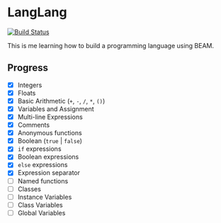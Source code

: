 # LangLang

[![Build Status](https://semaphoreci.com/api/v1/benjamintanweihao/langlang/branches/master/badge.svg)](https://semaphoreci.com/benjamintanweihao/langlang)

This is me learning how to build a programming language using BEAM.

## Progress

- [x] Integers
- [x] Floats
- [x] Basic Arithmetic (`+`, `-`, `/`, `*`, `()`)
- [x] Variables and Assignment
- [x] Multi-line Expressions
- [x] Comments
- [x] Anonymous functions
- [x] Boolean (`true` | `false`)
- [x] `if` expressions
- [x] Boolean expressions
- [x] `else` expressions
- [x] Expression separator
- [ ] Named functions
- [ ] Classes
- [ ] Instance Variables
- [ ] Class Variables
- [ ] Global Variables
